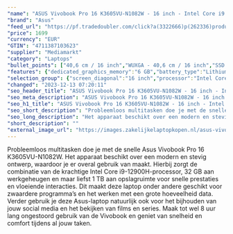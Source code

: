 ```yaml
---
"name": "ASUS Vivobook Pro 16 K3605VU-N1082W - 16 inch - Intel Core i9 - 32 GB - 1 TB - GeForce RTX 4050"
"brand": "Asus"
"feed_url": "https://pf.tradedoubler.com/click?a(3322666)p(262336)product(50617-1763900)ttid(3)url(https%3A%2F%2Fwww.mediamarkt.nl%2Fnl%2Fproduct%2F_asus-vivobook-pro-16-k3605vu-n1082w-16-inch-intel-core-i9-16-gb-1-tb-geforce-rtx-4050-1763900.html%3Futm_source%3Dtradedoubler%26utm_medium%3Daff-comparison%26utm_term%3D1763900)"
"price": 1699
"currency": "EUR"
"GTIN": "4711387103623"
"supplier": "Mediamarkt"
"category": "Laptops"
"bullet_points": ["40,6 cm / 16 inch","WUXGA - 40,6 cm / 16 inch","SSD , 1 TB , M.2 via NVMe","2x USB 3.2 Gen 1 Type-A, 1x Thunderbolt™ 4 supports display / power delivery, 1x HDMI 2.1 TMDS, 1x 3.5mm Combo Audio Jack, 1x DC-in, SD 4.0 card reader","Lithium-ion","35.86 cm x 1.89 cm x 24.91 cm /"]
"features": {"dedicated_graphics_memory":"6 GB","battery_type":"Lithium-ion","color":"Zwart","additional_update_information":"Voor zover op de afbeeldingen apps worden getoond, geldt dat MediaMarkt niet kan garanderen dat de apps tijdens de volledige levensduur van het product goed zullen blijven functioneren. Dit hangt af van het beleid van de fabrikant.","image_ratio":"16:10","processor_speed_with_turbo":"5.4 GHz","min_duration_supported_software_updates":"2 jaar","bluetooth":"Ja","screen_diagonal_cm":"40,6 cm","manufacturer_guarantee":"2 jaar","weight":"1,8 kg","panel_type":"IPS (In-Plane Switching)","total_storage_space_in_gb":"1 TB","touchscreen":"Nee","ram_configuration":"1x 16GB","capacity_of_1_hard_disk":"1 TB","connections":"2x USB 3.2 Gen 1 Type-A, 1x Thunderbolt™ 4 supports display / power delivery, 1x HDMI 2.1 TMDS, 1x 3.5mm Combo Audio Jack, 1x DC-in, SD 4.0 card reader","product_manufacturer":"ASUS","manufacturer_part_number":"90NB11Z1-M00360","integrated_mike":"Ja","product_height":"1,89 cm","speakers":"Ja","convertibility":"Vast scherm","scope_of_delivery":"Laptop, AC-adapter, handleiding","model_year":"2023","shipping_costs":"0.00","screen_type":"Mat scherm","product_depth":"24,91 cm","product_width":"35,86 cm","height":"1,89 cm","delivery_time":"5","product_introduction_date":"2023-05-18","processor_brand":"Intel®","update_policy":"Volgens fabrikant 2 jaar","bluetooth_version":"5.3","number_of_processor_cores":"14","brightness":"300 cd/m²","depth":"24,91 cm","battery_capacity":"120 Wh","product_type":"Laptop","type_of_1_hard_disk":"SSD","short_description":"VIVOBOOK PRO 16 K3605VU-N1082W","processor_clock_rate":"2.6 GHz","front_camera":"Ja","previous_price":"1849.00","battery_life":"8 u","integrated_webcam":"Ja","processor":"Intel Core i9-13900H","wlan":"Ja","dimensions_weight":"35.86 cm x 1.89 cm x 24.91 cm /","ram_type":"DDR4","warranty_note":"Geen aanvullende garantie-informatie","memory_size":"32 GB","image_quality":"WUXGA","processor_model":"Core™ i9","screen_diagonal_cm_inch":"40,6 cm / 16 inch","screen_diagonal_inches":"16 inch","card_reader":"Ja","wlan_standards":"WiFi 6E (802.11AX)","old_price":"1849.00","special_features":"Nee","manufacturer_supported_software_updates":"Ja","hard_disk_1":"SSD , 1 TB , M.2 via NVMe","resolution":"1920 x 1200","total_storage_space":"1 TB"}
"selection_group": {"screen_diagonal":"16 inch","processor":"Intel Core i9","changed_price_past_3_days":false,"product_family":"VivoBook"}
"changed": "2023-12-13 07:20:11"
"seo_header_title": "ASUS Vivobook Pro 16 K3605VU-N1082W - 16 inch - Intel Core i9 - 32 GB - 1 TB - GeForce RTX 4050"
"seo_meta_description": "ASUS Vivobook Pro 16 K3605VU-N1082W - 16 inch - Intel Core i9 - 32 GB - 1 TB - GeForce RTX 4050"
"seo_h1_title": "ASUS Vivobook Pro 16 K3605VU-N1082W - 16 inch - Intel Core i9 - 32 GB - 1 TB - GeForce RTX 4050"
"seo_short_description": "Probleemloos multitasken doe je met de snelle Asus Vivobook Pro 16 K3605VU-N1082W."
"seo_long_description": "Het apparaat beschikt over een modern en stevig ontwerp, waardoor je er overal gebruik van maakt. Hierbij zorgt de combinatie van de krachtige Intel Core i9-12900H-processor, 32 GB aan werkgeheugen en maar liefst 1 TB aan opslagruimte voor snelle prestaties en vloeiende interacties. Dit maakt deze laptop onder andere geschikt voor zwaardere programma’s en het werken met een grote hoeveelheid data. Verder gebruik je deze Asus-laptop natuurlijk ook voor het bijhouden van jouw social media en het bekijken van films en series. Maak tot wel 8 uur lang ongestoord gebruik van de Vivobook en geniet van snelheid en comfort tijdens al jouw taken."
"short_description": ""
"external_image_url": "https://images.zakelijkelaptopkopen.nl/asus-vivobook-pro-16-k3605vu-n1082w-16-inch-intel-core-i9-16-gb-1-tb-geforce-rtx-4050-1763900.webp"
---
```


Probleemloos multitasken doe je met de snelle Asus Vivobook Pro 16 K3605VU-N1082W. Het apparaat beschikt over een modern en stevig ontwerp, waardoor je er overal gebruik van maakt. Hierbij zorgt de combinatie van de krachtige Intel Core i9-12900H-processor, 32 GB aan werkgeheugen en maar liefst 1 TB aan opslagruimte voor snelle prestaties en vloeiende interacties. Dit maakt deze laptop onder andere geschikt voor zwaardere programma’s en het werken met een grote hoeveelheid data. Verder gebruik je deze Asus-laptop natuurlijk ook voor het bijhouden van jouw social media en het bekijken van films en series. Maak tot wel 8 uur lang ongestoord gebruik van de Vivobook en geniet van snelheid en comfort tijdens al jouw taken.